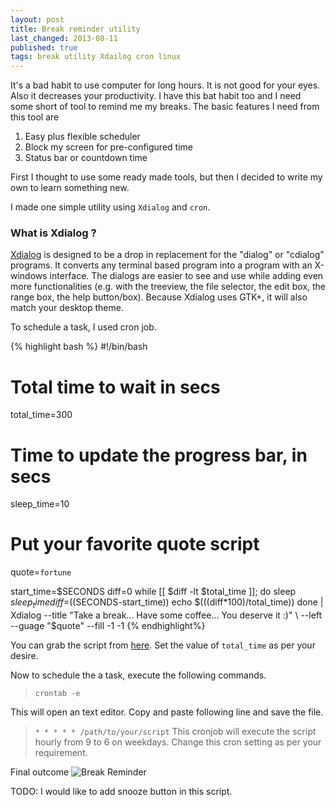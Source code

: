 ```yaml
---
layout: post
title: Break reminder utility
last_changed: 2013-08-11
published: true
tags: break utility Xdailog cron linux
---
```


It's a bad habit to use computer for long hours. It is not good for your eyes.
Also it decreases your productivity. I have this bat habit too and I need some short
of tool to remind me my breaks. The basic features I need from this tool are

1. Easy plus flexible scheduler
2. Block my screen for pre-configured time
3. Status bar or countdown time

First I thought to use some ready made tools, but then I decided to write my own
to learn something new. 

I made one simple utility using `Xdialog` and `cron`.

### What is Xdialog ?
[Xdialog](http://xdialog.free.fr/) is designed to be a drop in replacement for the "dialog" or "cdialog" 
programs. It converts any terminal based program into a program with an 
X-windows interface. The dialogs are easier to see and use while adding even 
more functionalities (e.g. with the treeview, the file selector, the edit box, 
the range box, the help button/box). Because Xdialog uses GTK+, it will also 
match your desktop theme.

To schedule a task, I used cron job. 

{% highlight bash %}
#!/bin/bash
#
# Total time to wait in secs
total_time=300
#
# Time to update the progress bar, in secs
sleep_time=10
#
# Put your favorite quote script
quote=`fortune`

start_time=$SECONDS
diff=0
while [[ $diff -lt $total_time ]]; do
	sleep $sleep_time
	diff=$((SECONDS-start_time))
	echo $(((diff*100)/total_time)) 
done | Xdialog --title "Take a break... Have some coffee... You deserve it :)" \
		--left --guage "$quote" --fill -1 -1
{% endhighlight%}

You can grab the script from [here](https://github.com/sanketsparmar/toys.git).
Set the value of  `total_time` as per your desire.  

Now to schedule the a task, execute the following commands.

>`crontab -e` 

This will open an text editor. Copy and paste following line and save the file.
>`* * * * * /path/to/your/script`
This cronjob will execute the script hourly from 9 to 6 on weekdays. Change this 
cron setting  as per your requirement.

Final outcome
![Break Reminder](../../../images/break_reminder.png)

TODO: I would like to add snooze button in this script. 
